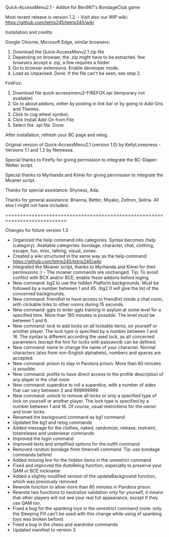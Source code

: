 Quick-AccessMenu2.1 - Addon for Ben987's BondageClub game 

Most recent release is version 1.2. - Visit also our WIP wiki: https://github.com/tetris245/tetris245/wiki

Installation and credits

Google Chrome, Microsoft Edge, similar browsers:
1. Download the Quick-AccessMenu2.1 zip file
2. Depending on browser, the .zip might have to be extracted. few browsers accept a .zip, a few requires a folder.
3. Go to browser extensions. Enable developer mode.
4. Load as Unpacked. Done. If the file can't be seen, see step 2.

FireFox:
1. Download file quick-accessmenu2-FIREFOX.xpi (temporary not available)
2. Go to about:addons, either by posting in link bar or by going to Add-Ons and Themes.
3. Click to cog wheel symbol.
4. Click Install Add-On from File.
5. Select the .xpi file. Done.

After installation, refresh your BC page and relog.

Original version of Quick-AccessMenu2.1 (version 1.0) by KellyLoveyness - Versions 1.1 and 1.2 by Nemesea.

Special thanks to Firefly for giving permission to integrate the BC-Diaper-Wetter script.

Special thanks to Myrhanda and Kimei for giving permission to integrate the Moaner script.

Thanks for special assistance:
Shyness, Ada.

Thanks for general assistance:
Brianna, Better, Miyako, Zeltron, Selina.
All else I might not have included.

===========================================================================

Changes for future version 1.3

* Organized the help command into categories. Syntax becomes /help (category). Available categories: bondage, character, chat, clothing, escape, fun, misc, talking, visual, zones. 
* Created a wiki structured in the same way as the help command: https://github.com/tetris245/tetris245/wiki
* Integrated the Moaner script, thanks to Myrhanda and Kimei for their permissions :) - The moaner commands are unchanged. Tip: To avoid conflict with BCX and/or BCE, enable !hese addons before loging.
* New command: bg2 to use the hidden Platform backgrounds. Must be followed by a number between 1 and 45. /bg2 0 will give the list of the concerned backgrounds.
* New command: friendlist to have access to friendlist inside a chat room, with clickable links to other rooms during 15 seconds.
* New command: ggts to enter ggts training in asylum at some level for a specified time. More than 180 minutes is possible. The level must be between 1 and 6.
* New command: lock to add locks on all lockable items, on yourself or another player. The lock type is specified by a number between 1 and 16. The syntax is different according the used lock, as all concerned parameters (except the hint for locks with password) can be defined.
* New command: name to change the name of your character. Normal characters (also from non-English alphabets), numbers and spaces are accepted.
* New command: prison to stay in Pandora prison. More than 60 minutes is possible.
* New command: profile to have direct access to the profile description of any player in the chat room
* New command: superdice to roll a superdice, with a number of sides that can vary between 2 and 999999999
* New command: unlock to remove all locks or only a specified type of lock on yourself or another player. The lock type is specified by a number between 1 and 16. Of course, usual restrictions for the owner and lover locks.
* Renamed the background command as bg1 command
* Updated the bg1 and relog commands 
* Added message for the clothes, naked, randomize, release, restraint, totalrelease and underwear commands
* Improved the login command
* Improved texts and simplified options for the outfit command
* Removed random bondage from timercell command. Tip: use bondage commands before!
* Added missing line for the hidden items in the unrestrict command
* Fixed and improved the AutoRelog function, especially to preserve your QAM or BCE nickname
* Added a slightly modified version of the updateBackground function, which was previously removed
* Rewrote function to allow more than 60 minutes in Pandora prison
* Rewrote two functions to neutralize validation only for yourself, it means that other players will not see your real full appearance, except if they use QAM too.
* Fixed a bug for the spanking toys in the unrestrict command (note: only the Sleeping Pill can't be used with this change while using of spanking toys was broken before)
* Fixed a bug in the chess and wardrobe commands
* Updated manifest to version 3
